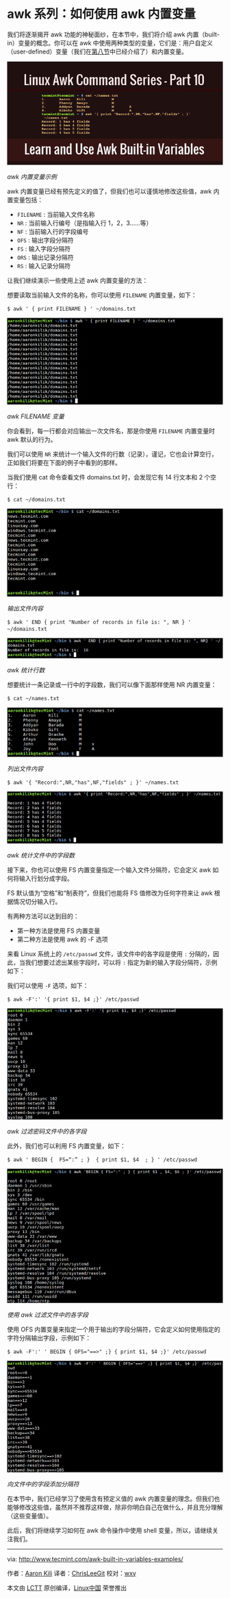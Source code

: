 awk 系列：如何使用 awk 内置变量
=================================================

我们将逐渐揭开 awk 功能的神秘面纱，在本节中，我们将介绍 awk 内置（built-in）变量的概念。你可以在 awk 中使用两种类型的变量，它们是：用户自定义（user-defined）变量（我们在[第八节][1]中已经介绍了）和内置变量。

![](./img/Awk-Built-in-Variables-Examples.png)

*awk 内置变量示例*

awk 内置变量已经有预先定义的值了，但我们也可以谨慎地修改这些值，awk 内置变量包括：

- `FILENAME` : 当前输入文件名称
- `NR` : 当前输入行编号（是指输入行 1，2，3……等）
- `NF` : 当前输入行的字段编号
- `OFS` : 输出字段分隔符
- `FS` : 输入字段分隔符
- `ORS` : 输出记录分隔符
- `RS` : 输入记录分隔符

让我们继续演示一些使用上述 awk 内置变量的方法：

想要读取当前输入文件的名称，你可以使用 `FILENAME` 内置变量，如下：

```
$ awk ' { print FILENAME } ' ~/domains.txt 
```

![](./img/Awk-FILENAME-Variable.png)

*awk FILENAME 变量*

你会看到，每一行都会对应输出一次文件名，那是你使用 `FILENAME` 内置变量时 awk 默认的行为。

我们可以使用 `NR` 来统计一个输入文件的行数（记录），谨记，它也会计算空行，正如我们将要在下面的例子中看到的那样。

当我们使用 cat 命令查看文件 domains.txt 时，会发现它有 14 行文本和 2 个空行：

```
$ cat ~/domains.txt
```

![](./img/Print-Contents-of-File.png)

*输出文件内容*


```
$ awk ' END { print "Number of records in file is: ", NR } ' ~/domains.txt 
```

![](./img/Awk-Count-Number-of-Lines.png)

*awk 统计行数*

想要统计一条记录或一行中的字段数，我们可以像下面那样使用 NR 内置变量：

```
$ cat ~/names.txt
```

![](./img/List-File-Contents.png)

*列出文件内容*

```
$ awk '{ "Record:",NR,"has",NF,"fields" ; }' ~/names.txt
```

![](./img/Awk-Count-Number-of-Fields-in-File.png)

*awk 统计文件中的字段数*

接下来，你也可以使用 FS 内置变量指定一个输入文件分隔符，它会定义 awk 如何将输入行划分成字段。

FS 默认值为“空格”和“制表符”，但我们也能将 FS 值修改为任何字符来让 awk 根据情况切分输入行。

有两种方法可以达到目的：

- 第一种方法是使用 FS 内置变量
- 第二种方法是使用 awk 的 -F 选项

来看 Linux 系统上的 `/etc/passwd` 文件，该文件中的各字段是使用 `:` 分隔的，因此，当我们想要过滤出某些字段时，可以将 `:` 指定为新的输入字段分隔符，示例如下：

我们可以使用 `-F` 选项，如下：

```
$ awk -F':' '{ print $1, $4 ;}' /etc/passwd
```

![](./img/Awk-Filter-Fields-in-Password-File.png)

*awk 过滤密码文件中的各字段*

此外，我们也可以利用 FS 内置变量，如下：

```
$ awk ' BEGIN {  FS=“:” ; }  { print $1, $4  ; } ' /etc/passwd
```

![](./img/Filter-Fields-in-File-Using-Awk.png)

*使用 awk 过滤文件中的各字段*

使用 OFS 内置变量来指定一个用于输出的字段分隔符，它会定义如何使用指定的字符分隔输出字段，示例如下：

```
$ awk -F':' ' BEGIN { OFS="==>" ;} { print $1, $4 ;}' /etc/passwd
```

![](./img/Add-Separator-to-Field-in-File.png)

*向文件中的字段添加分隔符*

在本节中，我们已经学习了使用含有预定义值的 awk 内置变量的理念。但我们也能够修改这些值，虽然并不推荐这样做，除非你明白自己在做什么，并且充分理解（这些变量值）。

此后，我们将继续学习如何在 awk 命令操作中使用 shell 变量，所以，请继续关注我们。

--------------------------------------------------------------------------------

via: http://www.tecmint.com/awk-built-in-variables-examples/

作者：[Aaron Kili][a]
译者：[ChrisLeeGit](https://github.com/chrisleegit)
校对：[wxy](https://github.com/wxy)

本文由 [LCTT](https://github.com/LCTT/TranslateProject) 原创编译，[Linux中国](https://linux.cn/) 荣誉推出

[a]: http://www.tecmint.com/author/aaronkili/
[1]: https://linux.cn/article-7650-1.html
